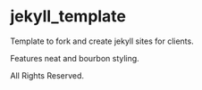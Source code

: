jekyll_template
===============

Template to fork and create jekyll sites for clients.

Features neat and bourbon styling.

All Rights Reserved.
